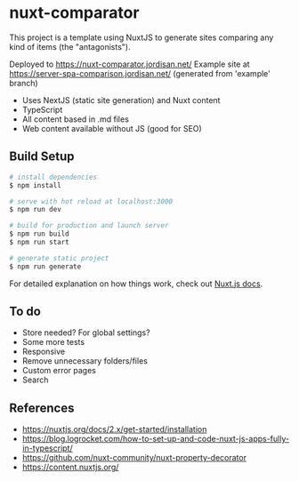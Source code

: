 # nuxt-comparator

This project is a template using NuxtJS to generate sites comparing any kind of items (the "antagonists").

Deployed to https://nuxt-comparator.jordisan.net/
Example site at https://server-spa-comparison.jordisan.net/ (generated from 'example' branch)

- Uses NextJS (static site generation) and Nuxt content
- TypeScript
- All content based in .md files
- Web content available without JS (good for SEO)

## Build Setup

```bash
# install dependencies
$ npm install

# serve with hot reload at localhost:3000
$ npm run dev

# build for production and launch server
$ npm run build
$ npm run start

# generate static project
$ npm run generate
```

For detailed explanation on how things work, check out [Nuxt.js docs](https://nuxtjs.org).

## To do

- Store needed? For global settings?
- Some more tests
- Responsive
- Remove unnecessary folders/files
- Custom error pages
- Search

## References

- https://nuxtjs.org/docs/2.x/get-started/installation
- https://blog.logrocket.com/how-to-set-up-and-code-nuxt-js-apps-fully-in-typescript/
- https://github.com/nuxt-community/nuxt-property-decorator
- https://content.nuxtjs.org/
